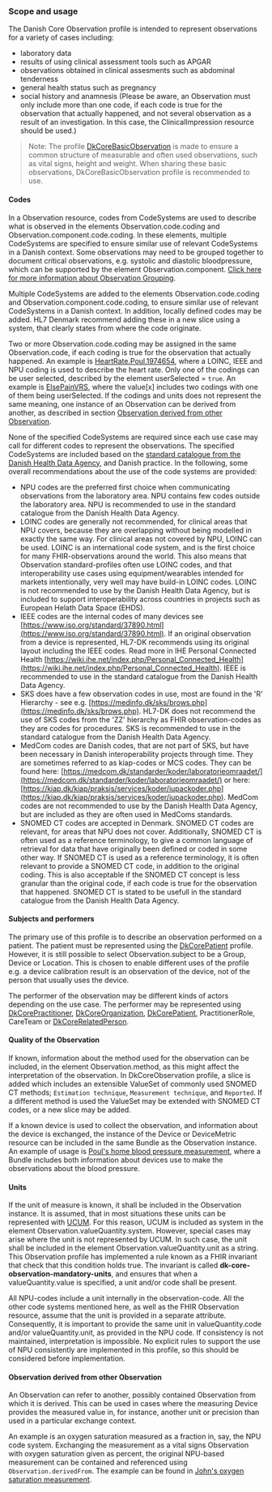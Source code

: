 ### Scope and usage
The Danish Core Observation profile is intended to represent observations for a variety of cases including:
* laboratory data
* results of using clinical assessment tools such as APGAR
* observations obtained in clinical assesments such as abdominal tenderness
* general health status such as pregnancy
* social history and anamnesis (Please be aware, an Observation must only include more than one code, if each code is true for the observation that actually happened, and not several observation as a result of an investigation. In this case, the ClinicalImpression resource should be used.)


>Note: The profile [DkCoreBasicObservation](./StructureDefinition-dk-core-basic-observation.html) is made to ensure a common structure of measurable and often used observations, such as vital signs, height and weight. When sharing these basic observations, DkCoreBasicObservation profile is recommended to use.


#### Codes
In a Observation resource, codes from CodeSystems are used to describe what is observed in the elements Observation.code.coding and Observation.component.code.coding. In these elements, multiple CodeSystems are specified to ensure similar use of relevant CodeSystems in a Danish context. Some observations may need to be grouped together to document critical observations, e.g. systolic and diastolic bloodpressure, which can be supported by the element Observation.component. [Click here for more information about Observation Grouping](http://hl7.org/fhir/observation.html#obsgrouping). 

Multiple CodeSystems are added to the elements Observation.code.coding and Observation.component.code.coding, to ensure similar use of relevant CodeSystems in a Danish context. In addition, locally defined codes may be added. HL7 Denmark recommend adding these in a new slice using a system, that clearly states from where the code originate. 

Two or more Observation.code.coding may be assigned in the same Observation.code, if each coding is true for the observation that actually happened. An example is [HeartRate.Poul.1974654](./Observation-HeartRate.Poul.1974654.html), where a LOINC, IEEE and NPU coding is used to describe the heart rate. Only one of the codings can be user selected, described by the element userSelected = `true`. An example is [ElsePainVRS](./Observation-ElsePainVRS.html), where the value[x] includes two codings with one of them being userSelected.
If the codings and units does not represent the same meaning, one instance of an Observation can be derived from another, as described in section [Observation derived from other Observation](#observation-derived-from-other-observation).

None of the specified CodeSystems are required since each use case may call for different codes to represent the observations. The specified CodeSystems are included based on the [standard catalogue from the Danish Health Data Agency](https://sundhedsdatastyrelsen.dk/da/rammer-og-retningslinjer/om-referencearkitektur-og-standarder/standardkatalog), and Danish practice. In the following, some overall recommendations about the use of the code systems are provided:
* NPU codes are the preferred first choice when communicating observations from the laboratory area. NPU contains few codes outside the laboratory area. NPU is recommended to use in the standard catalogue from the Danish Health Data Agency.
* LOINC codes are generally not recommended, for clinical areas that NPU covers, because they are overlapping without being modelled in exactly the same way. For clinical areas not covered by NPU, LOINC can be used. LOINC is an international code system, and is the first choice for many FHIR-observations around the world. This also means that Observation standard-profiles often use LOINC codes, and that interoperability use cases using equipment/wearables intended for markets intentionally, very well may have build-in LOINC codes. LOINC is not recommended to use by the Danish Health Data Agency, but is included to support interoperability across countries in projects such as European Helath Data Space (EHDS).
* IEEE codes are the internal codes of many devices see [https://www.iso.org/standard/37890.html](https://www.iso.org/standard/37890.html). If an original observation from a device is represented, HL7-DK recommends using its original layout including the IEEE codes. Read more in IHE Personal Connected Health [https://wiki.ihe.net/index.php/Personal_Connected_Health](https://wiki.ihe.net/index.php/Personal_Connected_Health). IEEE is recommended to use in the standard catalogue from the Danish Health Data Agency.
* SKS does have a few observation codes in use, most are found in the 'R' Hierarchy - see e.g. [https://medinfo.dk/sks/brows.php](https://medinfo.dk/sks/brows.php). HL7-DK does not recommend the use of SKS codes from the 'ZZ' hierarchy as FHIR observation-codes as they are codes for procedures. SKS is recommended to use in the standard catalogue from the Danish Health Data Agency.
* MedCom codes are Danish codes, that are not part of SKS, but have been necessary in Danish interoperability projects through time. They are sometimes referred to as kiap-codes or MCS codes. They can be found here: [https://medcom.dk/standarder/koder/laboratorieomraadet/](https://medcom.dk/standarder/koder/laboratorieomraadet/) or here: [https://kiap.dk/kiap/praksis/services/koder/iupackoder.php](https://kiap.dk/kiap/praksis/services/koder/iupackoder.php). MedCom codes are not recommended to use by the Danish Health Data Agency, but are included as they are often used in MedComs standards.
* SNOMED CT codes are accepted in Denmark. SNOMED CT codes are relevant, for areas that NPU does not cover. Additionally, SNOMED CT is often used as a reference terminology, to give a common language of retrieval for data that have originally been defined or coded in some other way. If SNOMED CT is used as a reference terminology, it is often relevant to provide a SNOMED CT code, in addition to the original coding. This is also acceptable if the SNOMED CT concept is less granular than the original code, if each code is true for the observation that happened. SNOMED CT is stated to be usefull in the standard catalogue from the Danish Health Data Agency.

#### Subjects and performers
The primary use of this profile is to describe an observation performed on a patient. The patient must be represented using the [DkCorePatient](StructureDefinition-dk-core-patient.html) profile. However, it is still possible to select Observation.subject to be a Group, Device or Location. This is chosen to enable different uses of the profile e.g. a device calibration result is an observation of the device, not of the person that usually uses the device.

The performer of the observation may be different kinds of actors depending on the use case. The performer may be represented using [DkCorePractitioner](StructureDefinition-dk-core-practitioner.html), [DkCoreOrganization](StructureDefinition-dk-core-organization.html), [DkCorePatient](StructureDefinition-dk-core-patient.html), PractitionerRole, CareTeam or [DkCoreRelatedPerson](StructureDefinition-dk-core-related-person.html).

#### Quality of the Observation
If known, information about the method used for the observation can be included, in the element Observation.method, as this might affect the interpretation of the observation. In DkCoreObservation profile, a slice is added which includes an extensible ValueSet of commonly used SNOMED CT methods; `Estimation technique`, `Measurement technique`, and `Reported`. If a different method is used the ValueSet may be extended with SNOMED CT codes, or a new slice may be added.

If a known device is used to collect the observation, and information about the device is exchanged, the instance of the Device or DeviceMetric resource can be included in the same Bundle as the Observation instance. An example of usage is [Poul's home blood pressure measurement](./Bundle-ContinuaBundleWithDevice.html), where a Bundle includes both information about devices use to make the observations about the blood pressure.

#### Units
If the unit of measure is known, it shall be included in the Observation instance. It is assumed, that in most situations these units can be represented with [UCUM](http://unitsofmeasure.org). For this reason, UCUM is included as system in the element Observation.valueQuantity.system. However, special cases may arise where the unit is not represented by UCUM. In such case, the unit shall be included in the element Observation.valueQuantity.unit as a string. This Observation profile has implemented a rule known as a FHIR invariant that check that this condition holds true. The invariant is called **dk-core-observation-mandatory-units**, and ensures that when a valueQuantity.value is specified, a unit and/or code shall be present.

All NPU-codes include a unit internally in the observation-code. All the other code systems mentioned here, as well as the FHIR Observation resource, assume that the unit is provided in a separate attribute. Consequently, it is important to provide the same unit in valueQuantity.code and/or valueQuantity.unit, as provided in the NPU code. If consistency is not maintained, interpretation is impossible. No explicit rules to support the use of NPU consistently are implemented in this profile, so this should be considered before implementation.

#### Observation derived from other Observation
An Observation can refer to another, possibly contained Observation from which it is derived. This can be used in cases where the measuring Device provides the measured value in, for instance, another unit or precision than used in a particular exchange context.

An example is an oxygen saturation measured as a fraction in, say, the NPU code system. Exchanging the measurement as a vital signs Observation with oxygen saturation given as percent, the original NPU-based measurement can be contained and referenced using `Observation.derivedFrom`. The example can be found in [John's oxygen saturation measurement](./Observation-ObservationOxySatBasicObservationOrg.html).


<!-- Include description of: I tilfælde af at et resultat fra en beregning, fx BMI, deles og det ønskes at dele den tilhørende formel for beregningen, vil vi se på, hvordan formlen kan deles. Det foreslås, at vi kigger på Observation.method, da dette element formentlig kan holde de nødvendige informationer. -->